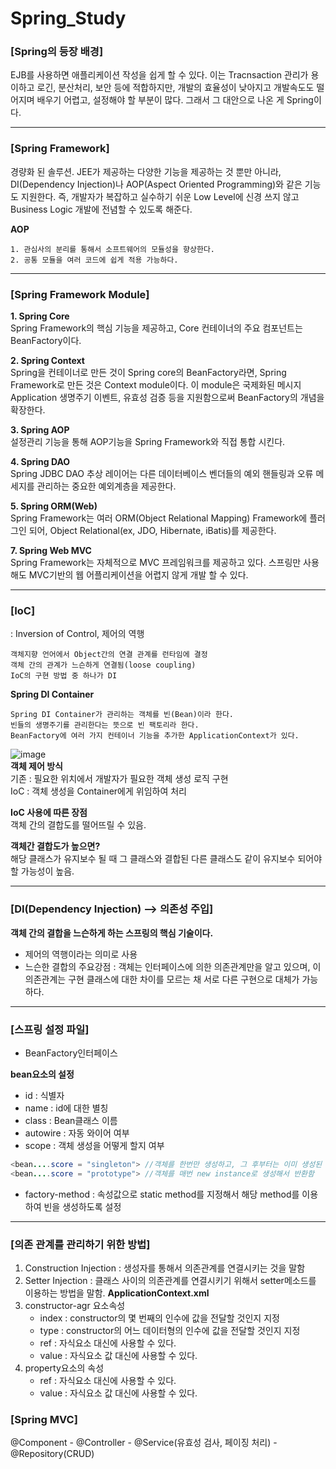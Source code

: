 # Spring_Study
### [Spring의 등장 배경]
<p>EJB를 사용하면 애플리케이션 작성을 쉽게 할 수 있다. 이는 Tracnsaction 관리가 용이하고 로긴, 분산처리, 보안 등에 적합하지만, 개발의 효율성이 낮아지고 개발속도도 떨어지며 배우기 어렵고, 설정해야 할 부분이 많다. 그래서 그 대안으로 나온 게 Spring이다. </p>  
 
---  

### [Spring Framework]
<p>경량화 된 솔루션. JEE가 제공하는 다양한 기능을 제공하는 것 뿐만 아니라, DI(Dependency Injection)나 AOP(Aspect Oriented Programming)와 같은 기능도 지원한다.
즉, 개발자가 복잡하고 실수하기 쉬운 Low Level에 신경 쓰지 않고 Business Logic 개발에 전념할 수 있도록 해준다.  
  
**AOP** </p>
```
1. 관심사의 분리를 통해서 소프트웨어의 모듈성을 향상한다.
2. 공통 모듈을 여러 코드에 쉽게 적용 가능하다.
```  

---  


### [Spring Framework Module]
**1. Spring Core**  
Spring Framework의 핵심 기능을 제공하고, Core 컨테이너의 주요 컴포넌트는 BeanFactory이다.    
  
**2. Spring Context**  
Spring을 컨테이너로 만든 것이 Spring core의 BeanFactory라면, Spring Framework로 만든 것은 Context module이다. 이 module은 국제화된 메시지 Application 생명주기 이벤트, 유효성 검증 등을 지원함으로써 BeanFactory의 개념을 확장한다.    
  
**3. Spring AOP**  
설정관리 기능을 통해 AOP기능을 Spring Framework와 직접 통합 시킨다.    
  
**4. Spring DAO**  
Spring JDBC DAO 추상 레이어는 다른 데이터베이스 벤더들의 예외 핸들링과 오류 메세지를 관리하는 중요한 예외계층을 제공한다.   
  
**5. Spring ORM(Web)**  
Spring Framework는 여러 ORM(Object Relational Mapping) Framework에 플러그인 되어, Object Relational(ex, JDO, Hibernate, iBatis)를 제공한다.    
  
**7. Spring Web MVC**  
Spring Framework는 자체적으로 MVC 프레임워크를 제공하고 있다. 스프링만 사용해도 MVC기반의 웹 어플리케이션을 어렵지 않게 개발 할 수 있다.    
  

---

### [IoC]
: Inversion of Control, 제어의 역행  
```
객체지향 언어에서 Object간의 연결 관계를 런타임에 결정  
객체 간의 관계가 느슨하게 연결됨(loose coupling)  
IoC의 구현 방법 중 하나가 DI
```
**Spring DI Container**
```
Spring DI Container가 관리하는 객체를 빈(Bean)이라 한다.  
빈들의 생명주기를 관리한다는 뜻으로 빈 팩토리라 한다.  
BeanFactory에 여러 가지 컨테이너 기능을 추가한 ApplicationContext가 있다.  
```
![image](https://user-images.githubusercontent.com/52438368/163546394-254bf92c-dc27-4187-89ef-7862d167f8b8.png)  
**객체 제어 방식**  
기존 : 필요한 위치에서 개발자가 필요한 객체 생성 로직 구현  
IoC : 객체 생성을 Container에게 위임하여 처리    
  
**IoC 사용에 따른 장점**  
객체 간의 결합도를 떨어뜨릴 수 있음.  
  
**객체간 결합도가 높으면?**  
해당 클래스가 유지보수 될 때 그 클래스와 결합된 다른 클래스도 같이 유지보수 되어야 할 가능성이 높음.    
  

---  

### [DI(Dependency Injection) --> 의존성 주입]
**객체 간의 결합을 느슨하게 하는 스프링의 핵심 기술이다.**  
- 제어의 역행이라는 의미로 사용
- 느슨한 결합의 주요강점 : 객체는 인터페이스에 의한 의존관계만을 알고 있으며, 이 의존관계는 구현 클래스에 대한 차이를 모르는 채 서로 다른 구현으로 대체가 가능하다.
---
### [스프링 설정 파일]
- BeanFactory인터페이스  

**bean요소의 설정**
- id : 식별자
- name : id에 대한 별칭
- class : Bean클래스 이름
- autowire : 자동 와이어 여부
- scope : 객체 생성을 어떻게 할지 여부
```java
<bean....score = "singleton"> //객체를 한번만 생성하고, 그 후부터는 이미 생성된 객체를 재활용
<bean....score = "prototype"> //객체를 매번 new instance로 생성해서 반환함
```
- factory-method : 속성값으로 static method를 지정해서 해당 method를 이용하여 빈을 생성하도록 설정

---
### [의존 관계를 관리하기 위한 방법]
1. Construction Injection : 생성자를 통해서 의존관계를 연결시키는 것을 말함
2. Setter Injection : 클래스 사이의 의존관계를 연결시키기 위해서 setter메소드를 이용하는 방법을 말함.
**ApplicationContext.xml**
1. constructor-agr 요소속성
   - index : constructor의 몇 번째의 인수에 값을 전달할 것인지 지정
   - type : constructor의 어느 데이터형의 인수에 값을 전달할 것인지 지정
   - ref : 자식요소 <ref bean="빈 이름"/> 대신에 사용할 수 있다.
   - value : 자식요소 <value>값</value> 대신에 사용할 수 있다.
2. property요소의 속성
   - ref : 자식요소 <ref bean="빈 이름"/> 대신에 사용할 수 있다.
   - value : 자식요소 <value>값</value> 대신에 사용할 수 있다.
### [Spring MVC]
<p>
@Component  
  - @Controller  
  - @Service(유효성 검사, 페이징 처리)  
  - @Repository(CRUD)</p>  
